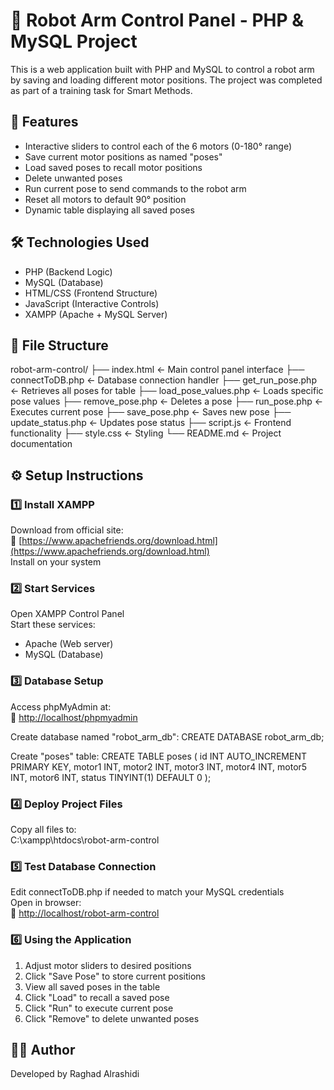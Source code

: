 # 🤖 Robot Arm Control Panel - PHP & MySQL Project

This is a web application built with PHP and MySQL to control a robot arm by saving and loading different motor positions. The project was completed as part of a training task for Smart Methods.

## 🚀 Features
- Interactive sliders to control each of the 6 motors (0-180° range)
- Save current motor positions as named "poses"
- Load saved poses to recall motor positions
- Delete unwanted poses
- Run current pose to send commands to the robot arm
- Reset all motors to default 90° position
- Dynamic table displaying all saved poses

## 🛠 Technologies Used
- PHP (Backend Logic)
- MySQL (Database)
- HTML/CSS (Frontend Structure)
- JavaScript (Interactive Controls)
- XAMPP (Apache + MySQL Server)

## 📁 File Structure
robot-arm-control/
├── index.html          ← Main control panel interface
├── connectToDB.php     ← Database connection handler
├── get_run_pose.php    ← Retrieves all poses for table
├── load_pose_values.php ← Loads specific pose values
├── remove_pose.php     ← Deletes a pose
├── run_pose.php        ← Executes current pose
├── save_pose.php       ← Saves new pose
├── update_status.php   ← Updates pose status
├── script.js           ← Frontend functionality
├── style.css           ← Styling
└── README.md           ← Project documentation

## ⚙️ Setup Instructions

### 1️⃣ Install XAMPP
Download from official site:  
🔗 [https://www.apachefriends.org/download.html](https://www.apachefriends.org/download.html)  
Install on your system

### 2️⃣ Start Services
Open XAMPP Control Panel  
Start these services:
- Apache (Web server)
- MySQL (Database)

### 3️⃣ Database Setup
Access phpMyAdmin at:  
🔗 [http://localhost/phpmyadmin](http://localhost/phpmyadmin)

Create database named "robot_arm_db":
CREATE DATABASE robot_arm_db;

Create "poses" table:
CREATE TABLE poses (
  id INT AUTO_INCREMENT PRIMARY KEY,
  motor1 INT,
  motor2 INT,
  motor3 INT,
  motor4 INT,
  motor5 INT,
  motor6 INT,
  status TINYINT(1) DEFAULT 0
);

### 4️⃣ Deploy Project Files
Copy all files to:  
C:\xampp\htdocs\robot-arm-control

### 5️⃣ Test Database Connection
Edit connectToDB.php if needed to match your MySQL credentials  
Open in browser:  
🔗 [http://localhost/robot-arm-control](http://localhost/robot-arm-control)

### 6️⃣ Using the Application
1. Adjust motor sliders to desired positions
2. Click "Save Pose" to store current positions
3. View all saved poses in the table
4. Click "Load" to recall a saved pose
5. Click "Run" to execute current pose
6. Click "Remove" to delete unwanted poses

## 👩‍💻 Author
Developed by Raghad Alrashidi
